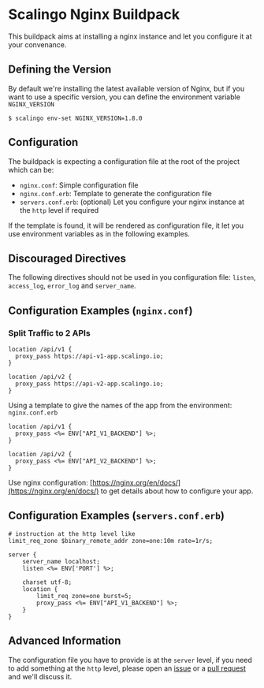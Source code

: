 # Scalingo Nginx Buildpack

This buildpack aims at installing a nginx instance and let you configure it at
your convenance.

## Defining the Version

By default we're installing the latest available version of Nginx, but if you
want to use a specific version, you can define the environment variable `NGINX_VERSION`

```console
$ scalingo env-set NGINX_VERSION=1.8.0
```

## Configuration

The buildpack is expecting a configuration file at the root of the project
which can be:

* `nginx.conf`: Simple configuration file
* `nginx.conf.erb`: Template to generate the configuration file
* `servers.conf.erb`: (optional) Let you configure your nginx instance at the `http` level if required

If the template is found, it will be rendered as configuration file, it let you use environment
variables as in the following examples.

## Discouraged Directives

The following directives should not be used in you configuration file: `listen`, `access_log`, `error_log` and `server_name`.

## Configuration Examples (`nginx.conf`)

### Split Traffic to 2 APIs

```
location /api/v1 {
  proxy_pass https://api-v1-app.scalingo.io;
}

location /api/v2 {
  proxy_pass https://api-v2-app.scalingo.io;
}
```

Using a template to give the names of the app from the environment: `nginx.conf.erb`

```
location /api/v1 {
  proxy_pass <%= ENV["API_V1_BACKEND"] %>;
}

location /api/v2 {
  proxy_pass <%= ENV["API_V2_BACKEND"] %>;
}
```

Use nginx configuration:
[https://nginx.org/en/docs/](https://nginx.org/en/docs/) to get details about
how to configure your app.

## Configuration Examples (`servers.conf.erb`)

```
# instruction at the http level like
limit_req_zone $binary_remote_addr zone=one:10m rate=1r/s;

server {
    server_name localhost;
    listen <%= ENV['PORT'] %>;

    charset utf-8;
    location {
        limit_req zone=one burst=5;
        proxy_pass <%= ENV["API_V1_BACKEND"] %>;
    }
}
```

## Advanced Information

The configuration file you have to provide is at the `server` level, if you need
to add something at the `http` level, please open an [issue](https://github.com/Scalingo/nginx-buildpack/issues/new)
or a [pull request](https://github.com/Scalingo/nginx-buildpack/pulls/new) and we'll discuss it.
